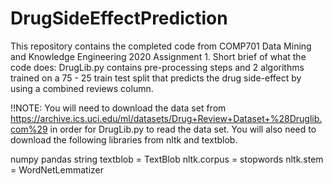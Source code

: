 # DrugSideEffectPrediction

This repository contains the completed code from COMP701 Data Mining and Knowledge Engineering 2020 Assignment 1.
Short brief of what the code does:
DrugLib.py contains pre-processing steps and 2 algorithms trained on a 75 - 25 train test split that predicts the drug side-effect by using a combined reviews column.

!!NOTE: 
You will need to download the data set from https://archive.ics.uci.edu/ml/datasets/Drug+Review+Dataset+%28Druglib.com%29 in order for DrugLib.py to read the data set.
You will also need to download the following libraries from nltk and textblob. 

numpy
pandas
string
textblob = TextBlob
nltk.corpus = stopwords
nltk.stem = WordNetLemmatizer
